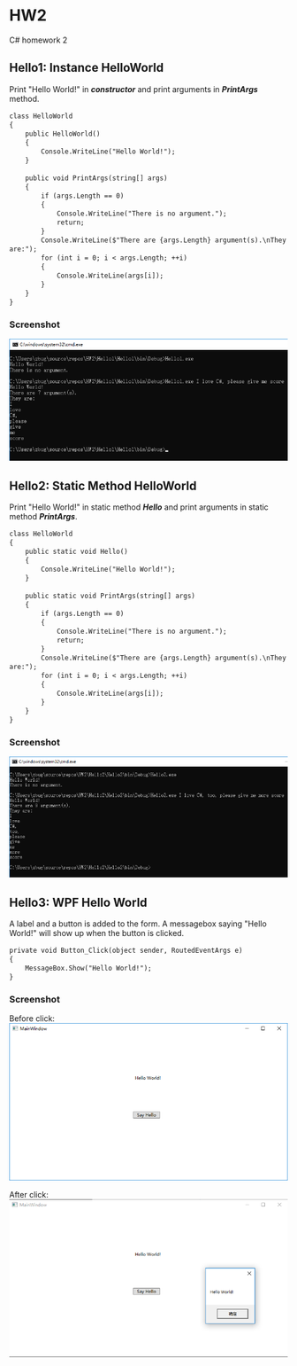 # HW2
C# homework 2
## Hello1: Instance HelloWorld
Print "Hello World!" in ***constructor*** and print arguments in ***PrintArgs*** method.

    class HelloWorld
    {
        public HelloWorld()
        {
            Console.WriteLine("Hello World!");
        }

        public void PrintArgs(string[] args)
        {
            if (args.Length == 0)
            {
                Console.WriteLine("There is no argument.");
                return;
            }
            Console.WriteLine($"There are {args.Length} argument(s).\nThey are:");
            for (int i = 0; i < args.Length; ++i)
            {
                Console.WriteLine(args[i]);
            }
        }
    }

### Screenshot
![Hello1](/Hello1/Hello1.png)
## Hello2: Static Method HelloWorld
Print "Hello World!" in static method ***Hello*** and print arguments in static method ***PrintArgs***.

    class HelloWorld
    {
        public static void Hello()
        {
            Console.WriteLine("Hello World!");
        }

        public static void PrintArgs(string[] args)
        {
            if (args.Length == 0)
            {
                Console.WriteLine("There is no argument.");
                return;
            }
            Console.WriteLine($"There are {args.Length} argument(s).\nThey are:");
            for (int i = 0; i < args.Length; ++i)
            {
                Console.WriteLine(args[i]);
            }
        }
    }

### Screenshot
![Hello2](/Hello2/Hello2.png)
## Hello3: WPF Hello World
A label and a button is added to the form. A messagebox saying "Hello World!" will show up when the button is clicked.

    private void Button_Click(object sender, RoutedEventArgs e)
    {
        MessageBox.Show("Hello World!");
    }

### Screenshot
Before click:
![before click](/Hello3/Hello3_1.png)

After click:
![after click](/Hello3/Hello3_2.png)
